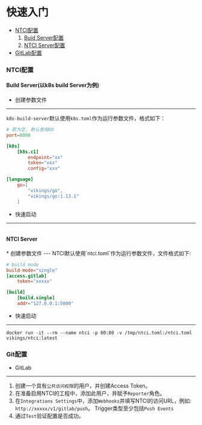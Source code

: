 # 快速入门

+ [NTCI配置](#ntci-config)
    1. [Buid Server配置](#build-config)
    2. [NTCI Server配置](#ntci)
+ [GitLab配置](#git-config)


<h3 id="ntci-config"> NTCI配置</h3>


<h4 id="build-config">Build Server(以k8s build Server为例)</h4>

* 创建参数文件
---
`k8s-build-server`默认使用`k8s.toml`作为运行参数文件，格式如下：

```toml
# 若为空, 默认使用80
port=8000

[k8s]
    [k8s.c1]
        endpoint="xx"
        token="xxx"
        config="xxx"

[language]
    go=[
        "vikings/go",
        "vikings/go:1.13.1"
    ]
```

* 快速启动
---

```shell script

```

<h4 id="ntci">NTCI Server</h4>
* 创建参数文件
---
NTCI默认使用`ntci.toml`作为运行参数文件，文件格式如下:

```toml
# build mode
build-mode="single"
[access.gitlab]
    token="xxxxx"

[build]
    [build.single]
    addr="127.0.0.1:5000"
```

* 快速启动
---
```shell script
docker run -it --rm --name ntci -p 80:80 -v /tmp/ntci.toml:/ntci.toml vikings/ntci:latest
```


<h3 id="git-config">Git配置</h3>

* GitLab
---
1. 创建一个具有`公共访问权限`的用户，并创建Access Token。
2. 在准备启用NTCI的工程中，添加此用户，并赋予`Reporter`角色。
3. 在`Integrations Settings`中，添加`Webhooks`并填写NTCI的访问URL，例如: `http://xxxxx/v1/gitlab/push`。 Trigger类型至少包括`Push Events`
4. 通过`Test`验证配置是否成功。 

